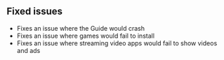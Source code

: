 ## Fixed issues
- Fixes an issue where the Guide would crash
- Fixes an issue where games would fail to install
- Fixes an issue where streaming video apps would fail to show videos and ads